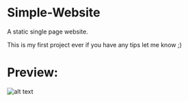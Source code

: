 # Simple-Website
A static single page website.

This is my first project ever if you have any tips let me know ;)

# Preview:
![alt text](https://github.com/WeazyDev/Simple-Website/blob/main/image.jpg?raw=true)
